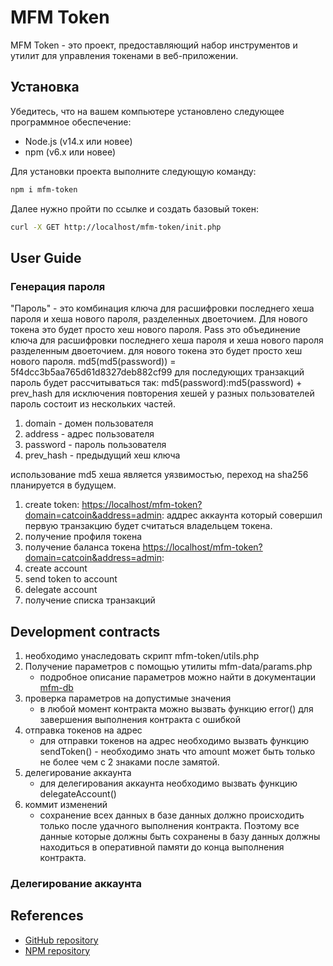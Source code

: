# MFM Token

MFM Token - это проект, предоставляющий набор инструментов и утилит для управления токенами в веб-приложении.

## Установка
Убедитесь, что на вашем компьютере установлено следующее программное обеспечение:

- Node.js (v14.x или новее)
- npm (v6.x или новее)

Для установки проекта выполните следующую команду:
```sh
npm i mfm-token
```
Далее нужно пройти по ссылке и создать базовый токен:
```sh
curl -X GET http://localhost/mfm-token/init.php
```

## User Guide

### Генерация пароля
"Пароль" - это комбинация ключа для расшифровки последнего хеша пароля и хеша нового пароля, разделенных двоеточием. Для нового токена это будет просто хеш нового пароля.
Pass это объединение ключа для расшифровки последнего хеша пароля и хеша нового пароля разделенным двоеточием.
для нового токена это будет просто хеш нового пароля.
md5(md5(password)) = 5f4dcc3b5aa765d61d8327deb882cf99
для последующих транзакций пароль будет рассчитываться так:
md5(password):md5(password) + prev_hash
для исключения повторения хешей у разных пользователей пароль состоит из нескольких частей.
1. domain - домен пользователя
2. address - адрес пользователя
3. password - пароль пользователя
4. prev_hash - предыдущий хеш ключа

использование md5 хеша является уязвимостью, переход на sha256 планируется в будущем.

1. create token:
[https://localhost/mfm-token?domain=catcoin&address=admin](https://localhost/mfm-token?domain=catcoin&address=admin):
    аддрес аккаунта который совершил первую транзакцию будет считаться владельцем токена.
2. получение профиля токена
3. получение баланса токена
[https://localhost/mfm-token?domain=catcoin&address=admin](https://localhost/mfm-token?domain=catcoin&address=admin):
4. create account
5. send token to account
6. delegate account
7. получение списка транзакций

## Development contracts
1. необходимо унаследовать скрипт mfm-token/utils.php
2. Получение параметров с помощью утилиты mfm-data/params.php
    - подробное описание параметров можно найти в документации [mfm-db](https://github.com/mikefromminsk/mfm-db)
3. проверка параметров на допустимые значения
    - в любой момент контракта можно вызвать функцию error() для завершения выполнения контракта с ошибкой
4. отправка токенов на адрес
    - для отправки токенов на адрес необходимо вызвать функцию sendToken() - необходимо знать что amount может быть только не более чем с 2 знаками после замятой.
5. делегирование аккаунта
    - для делегирования аккаунта необходимо вызвать функцию delegateAccount()
6. коммит изменений
    - сохранение всех данных в базе данных должно происходить только после удачного выполнения контракта. Поэтому все данные которые должны быть сохранены в базу данных должны находиться в оперативной памяти до конца выполнения контракта.

### Делегирование аккаунта

## References
- [GitHub repository](https://github.com/mikefromminsk/mfm-token)
- [NPM repository](https://www.npmjs.com/package/mfm-token)




